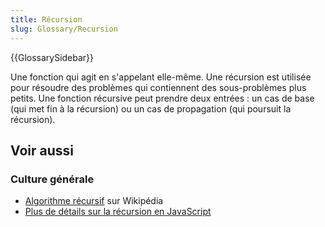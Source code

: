 ```yaml
---
title: Récursion
slug: Glossary/Recursion
---
```


{{GlossarySidebar}}

Une fonction qui agit en s'appelant elle-même. Une récursion est utilisée pour résoudre des problèmes qui contiennent des sous-problèmes plus petits. Une fonction récursive peut prendre deux entrées : un cas de base (qui met fin à la récursion) ou un cas de propagation (qui poursuit la récursion).

## Voir aussi

### Culture générale

- [Algorithme récursif](https://fr.wikipedia.org/wiki/Algorithme_récursif) sur Wikipédia
- [Plus de détails sur la récursion en JavaScript](/fr/docs/Web/JavaScript/Guide/Functions#la_récursivité)
